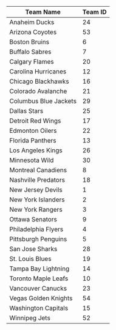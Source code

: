 | Team Name             | Team ID |
|-----------------------|---------|
| Anaheim Ducks         | 24      |
| Arizona Coyotes       | 53      |
| Boston Bruins         | 6       |
| Buffalo Sabres        | 7       |
| Calgary Flames        | 20      |
| Carolina Hurricanes   | 12      |
| Chicago Blackhawks    | 16      |
| Colorado Avalanche    | 21      |
| Columbus Blue Jackets | 29      |
| Dallas Stars          | 25      |
| Detroit Red Wings     | 17      |
| Edmonton Oilers       | 22      |
| Florida Panthers      | 13      |
| Los Angeles Kings     | 26      |
| Minnesota Wild        | 30      |
| Montreal Canadiens    | 8       |
| Nashville Predators   | 18      |
| New Jersey Devils     | 1       |
| New York Islanders    | 2       |
| New York Rangers      | 3       |
| Ottawa Senators       | 9       |
| Philadelphia Flyers   | 4       |
| Pittsburgh Penguins   | 5       |
| San Jose Sharks       | 28      |
| St. Louis Blues       | 19      |
| Tampa Bay Lightning   | 14      |
| Toronto Maple Leafs   | 10      |
| Vancouver Canucks     | 23      |
| Vegas Golden Knights  | 54      |
| Washington Capitals   | 15      |
| Winnipeg Jets         | 52      |
